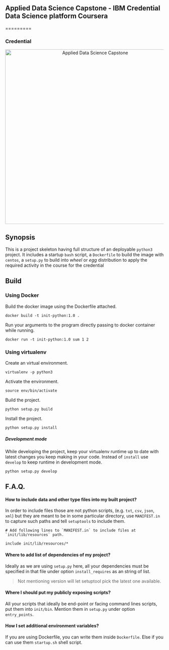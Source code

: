 ## Applied Data Science Capstone - IBM Credential Data Science platform Coursera
=========

### Credential
<p align="center">
<img alt="Applied Data Science Capstone" title="Applied Data Science Capstone" src="https://images.credly.com/size/680x680/images/60f2e1e1-1b74-4dc0-a24b-cd08b460c12d/Applied_Data_Science_Capstone.png" width="556px" height="556px"/></p>

## Synopsis
This is a project skeleton having full structure of an deployable `python3` project. It includes a startup `bash` script, a `Dockerfile` to build the image with `centos`, a `setup.py` to build into _wheel_ or _egg_ distribution to apply the required activity in the course for the credential

## Build
### Using Docker
Build the docker image using the Dockerfile attached.
```
docker build -t init-python:1.0 .
```
Run your arguments to the program directly passing to docker container while running.
```
docker run -t init-python:1.0 sum 1 2
```

### Using virtualenv
Create an virtual environment.
```
virtualenv -p python3
```
Activate the environment.
```
source env/bin/activate
```
Build the project.
```
python setup.py build
```
Install the project.
```
python setup.py install
```

##### Development mode
While developing the project, keep your virtualenv runtime up to date with latest changes you keep making in your code. Instead of `install` use `develop` to keep runtime in development mode.
```
python setup.py develop
```

## F.A.Q.
#### How to include data and other type files into my built project?
In order to include files those are not python scripts, (e.g. `txt`, `csv`, `json`, `xml`) but they are meant to be in some particular directory, use `MANIFEST.in` to capture such paths and tell `setuptools` to include them. 
```
# Add following lines to `MANIFEST.in` to include files at `init/lib/resources` path.

include init/lib/resources/*

```

#### Where to add list of dependencies of my project?
Ideally as we are using `setup.py` here, all your dependencies must be specified in that file under option `install_requires` as an string of list.
> Not mentioning version will let setuptool pick the latest one available.

#### Where I should put my publicly exposing scripts?
All your scripts that ideally be end-point or facing command lines scripts, put them into `init/bin`. Mention them in `setup.py` under option `entry_points`.

#### How I set additional environment variables?
If you are using Dockerfile, you can write them inside `Dockerfile`. Else if you can use them `startup.sh` shell script.


